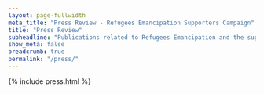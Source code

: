 ```yaml
---
layout: page-fullwidth
meta_title: "Press Review - Refugees Emancipation Supporters Campaign"
title: "Press Review"
subheadline: "Publications related to Refugees Emancipation and the support campaign"
show_meta: false
breadcrumb: true
permalink: "/press/"
---
```

{% include press.html %}
